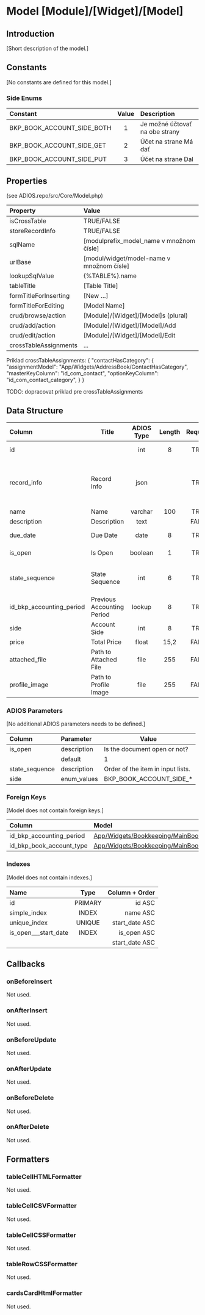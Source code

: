 # Model [Module]/[Widget]/[Model]

## Introduction

[Short description of the model.]

## Constants

[No constants are defined for this model.]

### Side Enums
| Constant                   | Value | Description                    |
| :------------------------- | :---: | :----------------------------- |
| BKP_BOOK_ACCOUNT_SIDE_BOTH |   1   | Je možné účtovať na obe strany |
| BKP_BOOK_ACCOUNT_SIDE_GET  |   2   | Účet na strane Má dať          |
| BKP_BOOK_ACCOUNT_SIDE_PUT  |   3   | Účet na strane Dal             |

## Properties

(see ADIOS.repo/src/Core/Model.php)

| Property              | Value                                     |
| :-------------------- | :---------------------------------------- |
| isCrossTable          | TRUE/FALSE                                |
| storeRecordInfo       | TRUE/FALSE                                |
| sqlName               | [modulprefix_model_name v množnom čísle]  |
| urlBase               | [modul/widget/model-name v množnom čísle] |
| lookupSqlValue        | {%TABLE%}.name                            |
| tableTitle            | [Table Title]                             |
| formTitleForInserting | [New …]                                   |
| formTitleForEditing   | [Model Name]                              |
| crud/browse/action    | [Module]/[Widget]/[Model]s (plural)       |
| crud/add/action       | [Module]/[Widget]/[Model]/Add             |
| crud/edit/action      | [Module]/[Widget]/[Model]/Edit            |
| crossTableAssignments | ...                                       |

Priklad crossTableAssignments:
{
  "contactHasCategory": {
    "assignmentModel": "App/Widgets/AddressBook/ContactHasCategory",
    "masterKeyColumn": "id_com_contact",
    "optionKeyColumn": "id_com_contact_category",
  }
}

TODO: dopracovat priklad pre crossTableAssignments

## Data Structure

| Column                   | Title                      | ADIOS Type | Length | Required | Notes                                      |
| :----------------------- | -------------------------- | :--------: | :----: | :------: | :----------------------------------------- |
| id                       |                            |    int     |   8    |   TRUE   | Unique record ID                           |
| record_info              | Record Info                |    json    |        |   TRUE   | Info about INSERT and UPDATE time & author |
| name                     | Name                       |  varchar   |  100   |   TRUE   | Krátky text                                |
| description              | Description                |    text    |        |  FALSE   | Dlhý text                                  |
| due_date                 | Due Date                   |    date    |   8    |   TRUE   | Dátum splatnosti                           |
| is_open                  | Is Open                    |  boolean   |   1    |   TRUE   | Logická hodnota                            |
| state_sequence           | State Sequence             |    int     |   6    |   TRUE   | Poradové číslo v select boxoch             |
| id_bkp_accounting_period | Previous Accounting Period |   lookup   |   8    |   TRUE   | Previous Accounting Period                 |
| side                     | Account Side               |    int     |   8    |   TRUE   | Účtovná strana                             |
| price                    | Total Price                |   float    |  15,2  |  FALSE   | Cena                                       |
| attached_file            | Path to Attached File      |    file    |  255   |  FALSE   | Relatívna cesta k súboru                   |
| profile_image            | Path to Profile Image      |    file    |  255   |  FALSE   | Relatívna cesta k obrázku                  |

### ADIOS Parameters

[No additional ADIOS parameters needs to be defined.]

| Column         | Parameter   | Value                             |
| :------------- | :---------- | --------------------------------- |
| is_open        | description | Is the document open or not?      |
|                | default     | 1                                 |
| state_sequence | description | Order of the item in input lists. |
| side           | enum_values | BKP_BOOK_ACCOUNT_SIDE_*           |

### Foreign Keys

[Model does not contain foreign keys.]

| Column                   | Model                                                                                                                | Relation | OnUpdate | OnDelete |
| :----------------------- | :------------------------------------------------------------------------------------------------------------------- | :------: | -------- | -------- |
| id_bkp_accounting_period | [App/Widgets/Bookkeeping/MainBook/Models/AccountingPeriod](../../../Bookkeeping/MainBook/Models/AccountingPeriod.md) |   1:N    | Cascade  | Cascade  |
| id_bkp_book_account_type | [App/Widgets/Bookkeeping/MainBook/Models/BookAccountType](../../../Bookkeeping/MainBook/Models/BookAccountType.md)   |   1:N    | Cascade  | Restrict |

### Indexes

[Model does not contain indexes.]

| Name                 |  Type   |      Column + Order |
| :------------------- | :-----: | ------------------: |
| id                   | PRIMARY |              id ASC |
| simple_index         |  INDEX  |            name ASC |
| unique_index         | UNIQUE  |      start_date ASC |
| is_open___start_date |  INDEX  |         is_open ASC |
|                      |         |      start_date ASC |

## Callbacks

### onBeforeInsert

Not used.

### onAfterInsert

Not used.

### onBeforeUpdate

Not used.

### onAfterUpdate

Not used.

### onBeforeDelete

Not used.

### onAfterDelete

Not used.

## Formatters

### tableCellHTMLFormatter

Not used.

### tableCellCSVFormatter

Not used.

### tableCellCSSFormatter

Not used.

### tableRowCSSFormatter

Not used.

### cardsCardHtmlFormatter

Not used.
